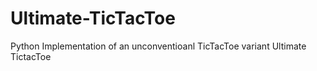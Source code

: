 # Ultimate-TicTacToe
Python Implementation of an unconventioanl TicTacToe variant Ultimate TictacToe
